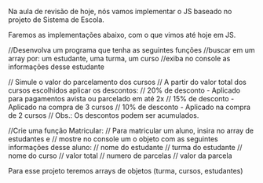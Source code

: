 Na aula de revisão de hoje, nós vamos implementar o JS baseado no projeto de Sistema de Escola.

Faremos as implementações abaixo, com o que vimos até hoje em JS.

//Desenvolva um programa que tenha as seguintes funções
//buscar em um array por: um estudante, uma turma, um curso
//exiba no console as informações desse estudante

// Simule o valor do parcelamento dos cursos
// A partir do valor total dos cursos escolhidos aplicar os descontos:
    // 20% de desconto - Aplicado para pagamentos avista ou parcelado em até 2x
    // 15% de desconto - Aplicado na compra de 3 cursos
    // 10% de desconto - Aplicado na compra de 2 cursos
    // Obs.: Os descontos podem ser acumulados.


//Crie uma função Matricular:
    // Para matricular um aluno, insira no array de estudantes e 
    // mostre no console um o objeto com as seguintes informações desse aluno:
    // nome do estudante
    // turma do estudante
    // nome do curso
    // valor total 
    // numero de parcelas
    // valor da parcela

Para esse projeto teremos arrays de objetos (turma, cursos, estudantes)
